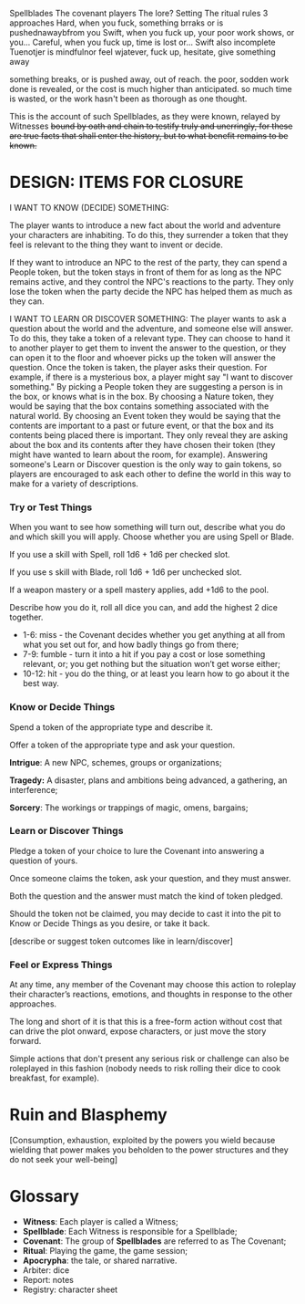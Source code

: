 Spellblades
The covenant players
The lore? Setting
The ritual rules
3 approaches
Hard, when you fuck, something brraks or is pushednawaybfrom you
Swift, when you fuck up, your poor work shows, or you...
Careful, when you fuck up, time is lost or...
Swift also incomplete
Tuenotjer is mindfulnor feel wjatever, fuck up, hesitate, give something away

something breaks, or is pushed away, out of reach.
the poor, sodden work done is revealed, or the cost is much higher than anticipated.
so much time is wasted, or the work hasn't been as thorough as one thought.

This is the account of such Spellblades, as they were known, relayed by Witnesses ~~bound by oath and chain to testify truly and unerringly, for these are true facts that shall enter the history, but to what benefit remains to be known.~~

# DESIGN: ITEMS FOR CLOSURE

I WANT TO KNOW (DECIDE) SOMETHING: 

The player wants to introduce a new fact about the world and adventure your characters are inhabiting. To do this, they surrender a token that they feel is relevant to the thing they want to invent or decide. 

If they want to introduce an NPC to the rest of the party, they can spend a People token, but the token stays in front of them for as long as the NPC remains active, and they control the NPC's reactions to the party. They only lose the token when the party decide the NPC has helped them as much as they can. 

I WANT TO LEARN OR DISCOVER SOMETHING: The player wants to ask a question about the world and the adventure, and someone else will answer. To do this, they take a token of a relevant type. They can choose to hand it to another player to get them to invent the answer to the question, or they can open it to the floor and whoever picks up the token will answer the question. Once the token is taken, the player asks their question. For example, if there is a mysterious box, a player might say "I want to discover something." By picking a People token they are suggesting a person is in the box, or knows what is in the box. By choosing a Nature token, they would be saying that the box contains something associated with the natural world. By choosing an Event token they would be saying that the contents are important to a past or future event, or that the box and its contents being placed there is important. They only reveal they are asking about the box and its contents after they have chosen their token (they might have wanted to learn about the room, for example). Answering someone's Learn or Discover question is the only way to gain tokens, so players are encouraged to ask each other to define the world in this way to make for a variety of descriptions.
### Try or Test Things

When you want to see how something will turn out, describe what you do and which skill you will apply. Choose whether you are using Spell or Blade.

If you use a skill with Spell, roll 1d6 + 1d6 per checked slot. 

If you use s skill with Blade, roll 1d6 + 1d6 per unchecked slot.

If a weapon mastery or a spell mastery applies, add +1d6 to the pool.

Describe how you do it, roll all dice you can, and add the highest 2 dice together.

- 1-6: miss - the Covenant decides whether you get anything at all from what you set out for, and how badly things go from there;
- 7-9: fumble - turn it into a hit if you pay a cost or lose something relevant, or; you get nothing but the situation won’t get worse either;
- 10-12: hit - you do the thing, or at least you learn how to go about it the best way.

### Know or Decide Things

Spend a token of the appropriate type and describe it.

Offer a token of the appropriate type and ask your question.

**Intrigue**: A new NPC, schemes, groups or organizations;

**Tragedy:** A disaster, plans and ambitions being advanced, a gathering, an interference;

**Sorcery**: The workings or trappings of magic, omens, bargains;

### Learn or Discover Things

Pledge a token of your choice to lure the Covenant into answering a question of yours.

Once someone claims the token, ask your question, and they must answer.

Both the question and the answer must match the kind of token pledged.

Should the token not be claimed, you may decide to cast it into the pit to Know or Decide Things as you desire, or take it back.

[describe or suggest token outcomes like in learn/discover]

### Feel or Express Things

At any time, any member of the Covenant may choose this action to roleplay their character’s reactions, emotions, and thoughts in response to the other approaches.

The long and short of it is that this is a free-form action without cost that can drive the plot onward, expose characters, or just move the story forward.

Simple actions that don't present any serious risk or challenge can also be roleplayed in this fashion (nobody needs to risk rolling their dice to cook breakfast, for example).


# Ruin and Blasphemy

[Consumption, exhaustion, exploited by the powers you wield because wielding that power makes you beholden to the power structures and they do not seek your well-being]

# Glossary

- **Witness**: Each player is called a Witness;
- **Spellblade**: Each Witness is responsible for a Spellblade;
- **Covenant**: The group of **Spellblades** are referred to as The Covenant;
- **Ritual**: Playing the game, the game session;
- **Apocrypha**: the tale, or shared narrative.
- Arbiter: dice
- Report: notes
- Registry: character sheet